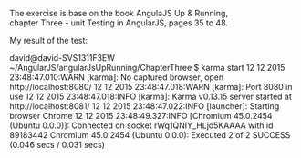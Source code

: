 The exercise is base on the book AngulaJS Up & Running,   
chapter Three - unit Testing in AngularJS, pages 35 to 48.  



My result of the test: 

david@david-SVS1311F3EW ~/AngularJS/angularJsUpRunning/ChapterThree $ karma start 
12 12 2015 23:48:47.010:WARN [karma]: No captured browser, open http://localhost:8080/
12 12 2015 23:48:47.018:WARN [karma]: Port 8080 in use
12 12 2015 23:48:47.018:INFO [karma]: Karma v0.13.15 server started at http://localhost:8081/
12 12 2015 23:48:47.022:INFO [launcher]: Starting browser Chrome
12 12 2015 23:48:49.327:INFO [Chromium 45.0.2454 (Ubuntu 0.0.0)]: 
Connected on socket rWq1QNIY_HLjo5KAAAA with id 89183442
Chromium 45.0.2454 (Ubuntu 0.0.0): Executed 2 of 2 SUCCESS (0.046 secs / 0.031 secs)


